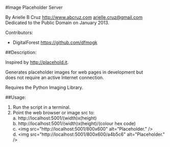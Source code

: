 #Image Placeholder Server

By Arielle B Cruz <http://www.abcruz.com> <arielle.cruz@gmail.com>  
Dedicated to the Public Domain on January 2013.  

Contributors:
* DigitalForest <https://github.com/dfmogk>

##Description:

Inspired by http://placehold.it.  

Generates placeholder images for web pages in development but  
does not require an active Internet connection.  

Requires the Python Imaging Library.  

##Usage:

1. Run the script in a terminal.  
2. Point the web browser or image src to:  
    a. http://localhost:5001/(width)x(height)  
    b. http://localhost:5001/(width)x(height)/(colour hex code)  
    c. &lt;img src="http://localhost:5001/800x600" alt="Placeholder." /&gt;  
    d. &lt;img src="http://localhost:5001/800x600/a4b5c6" alt="Placeholder." /&gt;
                    
